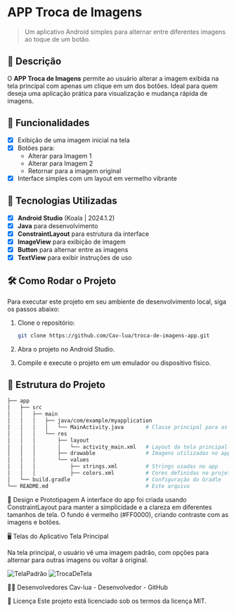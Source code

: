 # **APP Troca de Imagens**

> Um aplicativo Android simples para alternar entre diferentes imagens ao toque de um botão.

## 📱 Descrição

O **APP Troca de Imagens** permite ao usuário alterar a imagem exibida na tela principal com apenas um clique em um dos botões. 
Ideal para quem deseja uma aplicação prática para visualização e mudança rápida de imagens.

## 🔧 Funcionalidades

- [x] Exibição de uma imagem inicial na tela
- [x] Botões para:
  - Alterar para Imagem 1
  - Alterar para Imagem 2
  - Retornar para a imagem original
- [x] Interface simples com um layout em vermelho vibrante

## 🚀 Tecnologias Utilizadas

- [x] **Android Studio** (Koala | 2024.1.2)
- [x] **Java** para desenvolvimento
- [x] **ConstraintLayout** para estrutura da interface
- [x] **ImageView** para exibição de imagem
- [x] **Button** para alternar entre as imagens
- [x] **TextView** para exibir instruções de uso

## 🛠️ Como Rodar o Projeto

Para executar este projeto em seu ambiente de desenvolvimento local, siga os passos abaixo:

1. Clone o repositório:

    ```bash
    git clone https://github.com/Cav-lua/troca-de-imagens-app.git
    ```

2. Abra o projeto no Android Studio.
3. Compile e execute o projeto em um emulador ou dispositivo físico.

## 📂 Estrutura do Projeto

```bash
├── app
│   ├── src
│   │   ├── main
│   │   │   ├── java/com/example/myapplication
│   │   │   │   └── MainActivity.java       # Classe principal para as trocas de imagem
│   │   │   └── res
│   │   │       ├── layout
│   │   │       │   └── activity_main.xml   # Layout da tela principal
│   │   │       ├── drawable                # Imagens utilizadas no app
│   │   │       └── values
│   │   │           ├── strings.xml         # Strings usadas no app
│   │   │           ├── colors.xml          # Cores definidas no projeto
│   └── build.gradle                        # Configuração do Gradle
└── README.md                               # Este arquivo
```
🎨 Design e Prototipagem
A interface do app foi criada usando ConstraintLayout para manter a simplicidade e a clareza em diferentes tamanhos de tela. O fundo é vermelho (#FF0000), criando contraste com as imagens e botões.

🖥️ Telas do Aplicativo
Tela Principal

Na tela principal, o usuário vê uma imagem padrão, com opções para alternar para outras imagens ou voltar à original.

![TelaPadrão](https://github.com/user-attachments/assets/7fcc2353-0cca-4d39-92c0-f04b87375d3b)
![TrocaDeTela](https://github.com/user-attachments/assets/356323cf-6924-4f4e-bf30-3400a3c71c3f)



👨‍💻 Desenvolvedores
Cav-lua - Desenvolvedor - GitHub

📄 Licença
Este projeto está licenciado sob os termos da licença MIT.
